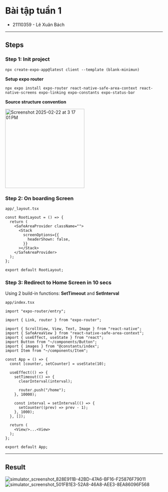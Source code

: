 # Bài tập tuần 1
- 21110359 - Lê Xuân Bách
---------------------
## Steps

### Step 1: Init project
```code
npx create-expo-app@latest client --template (blank-minimun)
```

**Setup expo router**
```code
npx expo install expo-router react-native-safe-area-context react-native-screens expo-linking expo-constants expo-status-bar
```

**Source structure convention**</br>

<img width="253" alt="Screenshot 2025-02-22 at 3 17 01 PM" src="https://github.com/user-attachments/assets/458b3e16-bab5-4bbc-b4fa-0951e3f1869f" />

### Step 2: On boarding Screen
```code
app/_layout.tsx

const RootLayout = () => {
  return (
    <SafeAreaProvider className="">
      <Stack
        screenOptions={{
          headerShown: false,
        }}
      ></Stack>
    </SafeAreaProvider>
  );
};

export default RootLayout;
```

### Step 3: Redirect to Home Screen in 10 secs
Using 2 build-in functions: **SetTimeout** and **SetInterval**
```code
app/index.tsx

import "expo-router/entry";

import { Link, router } from "expo-router";

import { ScrollView, View, Text, Image } from "react-native";
import { SafeAreaView } from "react-native-safe-area-context";
import { useEffect, useState } from "react";
import Button from "~/components/Button";
import { images } from "@constants/index";
import Item from "~/components/Item";

const App = () => {
  const [counter, setCounter] = useState(10);

  useEffect(() => {
    setTimeout(() => {
      clearInterval(interval);

      router.push("/home");
    }, 10000);

    const interval = setInterval(() => {
      setCounter((prev) => prev - 1);
    }, 1000);
  }, []);

  return (
    <View/>...<View>
  );
};

export default App;

```

---------------------
## Result
![simulator_screenshot_828E911B-42BD-47A6-BF16-F25876F79011](https://github.com/user-attachments/assets/e057132c-9356-46f8-a39b-8396e5af74cb)
</br>
![simulator_screenshot_501FB1E3-52A8-46A8-AEE3-8EA86096F568](https://github.com/user-attachments/assets/217f2480-0865-4a36-88f1-485f502692c3)


